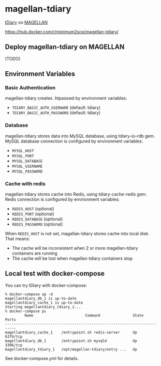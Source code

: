 # magellan-tdiary

[tDiary](http://www.tdiary.org/) on [MAGELLAN](http://www.magellanic-clouds.com/)

https://hub.docker.com/r/minimum2scp/magellan-tdiary/

## Deploy magellan-tdiary on MAGELLAN

(TODO)

## Environment Variables

### Basic Authentication

magellan-tdiary creates .htpasswd by environment variables:

 * `TDIARY_BASIC_AUTH_USERNAME` (default: tdiary)
 * `TDIARY_BASIC_AUTH_PASSWORD` (default: tdiary)

### Database

magellan-tdiary stores data into MySQL database, using tdiary-io-rdb gem.
MySQL database connection is configured by environment variables:

 * `MYSQL_HOST`
 * `MYSQL_PORT`
 * `MYSQL_DATABASE`
 * `MYSQL_USERNAME`
 * `MYSQL_PASSWORD`

### Cache with redis

magellan-tdiary stores cache into Redis, using tdiary-cache-redis gem.
Redis connection is configured by environment variables:

 * `REDIS_HOST` (optional)
 * `REDIS_PORT` (optional)
 * `REDIS_DATABASE` (optional)
 * `REDIS_PASSWORD` (optional)

When `REDIS_HOST` is not set, magellan-tdiary stores cache into local disk.
That means:

 * The cache will be inconsistent when 2 or more magellan-tdiary containers are running
 * The cache will be lost when magellan-tdiary containers stop

## Local test with docker-compose

You can try tDiary with docker-compose:

```
% docker-compose up -d
magellantdiary_db_1 is up-to-date
magellantdiary_cache_1 is up-to-date
Starting magellantdiary_tdiary_1...
% docker-compose ps
         Name                        Command               State    Ports
---------------------------------------------------------------------------
magellantdiary_cache_1    /entrypoint.sh redis-server      Up      6379/tcp
magellantdiary_db_1       /entrypoint.sh mysqld            Up      3306/tcp
magellantdiary_tdiary_1   /opt/magellan-tdiary/entry ...   Up
```

See docker-compose.yml for details.


